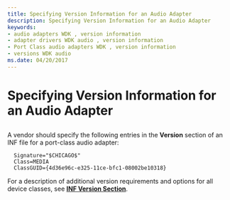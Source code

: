 ```yaml
---
title: Specifying Version Information for an Audio Adapter
description: Specifying Version Information for an Audio Adapter
keywords:
- audio adapters WDK , version information
- adapter drivers WDK audio , version information
- Port Class audio adapters WDK , version information
- versions WDK audio
ms.date: 04/20/2017
---
```


# Specifying Version Information for an Audio Adapter


## <span id="specifying_version_information_for_an_audio_adapter"></span><span id="SPECIFYING_VERSION_INFORMATION_FOR_AN_AUDIO_ADAPTER"></span>


A vendor should specify the following entries in the **Version** section of an INF file for a port-class audio adapter:

```inf
  Signature="$CHICAGO$"
  Class=MEDIA
  ClassGUID={4d36e96c-e325-11ce-bfc1-08002be10318}
```

For a description of additional version requirements and options for all device classes, see [**INF Version Section**](../install/inf-version-section.md).

 

